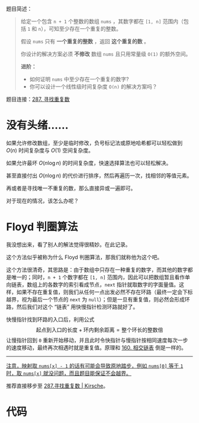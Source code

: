 题目简述：

> 给定一个包含 `n + 1` 个整数的数组 `nums` ，其数字都在 `[1, n]` 范围内（包括 `1` 和 `n`），可知至少存在一个重复的整数。
>
> 假设 `nums` 只有 **一个重复的整数** ，返回 **这个重复的数** 。
>
> 你设计的解决方案必须 **不修改** 数组 `nums` 且只用常量级 `O(1)` 的额外空间。
>
> **进阶：**
>
> - 如何证明 `nums` 中至少存在一个重复的数字?
> - 你可以设计一个线性级时间复杂度 `O(n)` 的解决方案吗？

题目连接：[287. 寻找重复数](https://leetcode.cn/problems/find-the-duplicate-number/)

# 没有头绪……

如果允许修改数组，至少是临时修改，负号标记法或原地哈希都可以轻松做到 $O(n)$ 时间复杂度与 $O(1)$ 空间复杂度。

如果允许最坏 $O(n\log n)$ 的时间复杂度，快速选择算法也可以轻松解决。

甚至直接付出 $O(n\log n)$ 的代价进行排序，然后再遍历一次，找相邻的等值元素。

再或者是寻找唯一不重复的数，那么直接异或一遍即可。

对于现在的情况，该怎么办呢？

# Floyd 判圈算法

我没想出来，看了别人的解法觉得很精妙。在此记录。

这个方法似乎被称为什么 Floyd 判圈算法，那我们就称他为这个吧。

这个方法很清奇，其思路是：由于数组中只存在一种重复的数字，而其他的数字都是唯一的；同时，`n + 1` 个数字都在 `[1, n]` 范围内，因此可以把数组暂且看作单向链表，数组上的各数字的索引看成节点，`next` 指针就取数字的字面量值。这样，如果不存在重复值，则我们从任何一点出发必然不存在环路（最终一定会下标越界，视为最后一个节点的 `next` 为 `null`）；但是一旦有重复值，则必然会形成环路，然后我们对这个 “链表” 用快慢指针检测环路就好了。

快慢指针找到环路的入口后，利用公式
$$
\text{起点到入口的长度}+\text{环内剩余距离}=\text{整个环长的整数倍}
$$
让慢指针回到 `0` 重新开始移动，并且此时令快指针与慢指针按相同速度每次一步的速度移动，最终再次相遇时就是重复值。原理和 [160. 相交链表](https://leetcode.cn/problems/intersection-of-two-linked-lists/) 倒是一样的。

---

<u>注意，映射取 `nums[x] - 1` 的话有可能会导致原地踏步，例如 `nums[0]` 等于 `1` 时，取 `nums[x]` 就没问题，而且题目能保证不会越界。</u>

推荐直接移步至 [287.寻找重复数 | Kirsche](https://leetcode.cn/problems/find-the-duplicate-number/solutions/58841/287xun-zhao-zhong-fu-shu-by-kirsche/)。

# 代码

